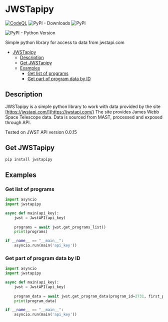 # JWSTapipy
[![CodeQL](https://github.com/malinkinsa/jwstapipy/actions/workflows/codeql-analysis.yml/badge.svg?branch=master)](https://github.com/malinkinsa/jwstapipy/actions/workflows/codeql-analysis.yml)
![PyPI - Downloads](https://img.shields.io/pypi/dm/jwstapipy)
![PyPI](https://img.shields.io/pypi/v/jwstapipy)

![PyPI - Python Version](https://img.shields.io/pypi/pyversions/jwstapipy)

Simple python library for access to data from jwstapi.com

- [JWSTapipy](#jwstapipy)
  - [Description](#description)
  - [Get JWSTapipy](#get-jwstapipy)
  - [Examples](#Examples)
    - [Get list of programs](#get-list-of-programs)
    - [Get part of program data by ID](#get-part-of-program-data-by-id)

## Description
JWSTapipy is a simple python library to work with data provided by the site [https://jwstapi.com/](https://jwstapi.com/)
The site provides James Webb Space Telescope data. Data is sourced from MAST, processed and exposed through API.

Tested on JWST API version 0.0.15

## Get JWSTapipy
```python
pip install jwstapipy
```

## Examples
### Get list of programs
```python
import asyncio
import jwstapipy

async def main(api_key):
    jwst = JwstAPI(api_key)
    
    programs = await jwst.get_programs_list()
    print(programs)

if __name__ == "__main__":
    asyncio.run(main('api_key'))
```

### Get part of program data by ID
```python
import asyncio
import jwstapipy

async def main(api_key):
    jwst = JwstAPI(api_key)
    
    program_data = await jwst.get_program_data(program_id=2731, first_page=1, last_page=2)
    print(program_data)

if __name__ == "__main__":
    asyncio.run(main('api_key'))
```
